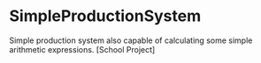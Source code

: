 # SimpleProductionSystem
Simple production system also capable of calculating some simple arithmetic expressions.
[School Project]
